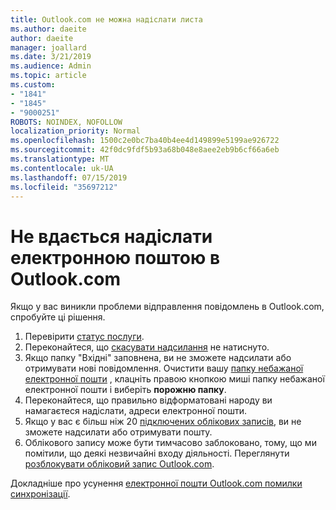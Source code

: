 ```yaml
---
title: Outlook.com не можна надіслати листа
ms.author: daeite
author: daeite
manager: joallard
ms.date: 3/21/2019
ms.audience: Admin
ms.topic: article
ms.custom:
- "1841"
- "1845"
- "9000251"
ROBOTS: NOINDEX, NOFOLLOW
localization_priority: Normal
ms.openlocfilehash: 1500c2e0bc7ba40b4ee4d149899e5199ae926722
ms.sourcegitcommit: 42f0dc9fdf5b93a68b048e8aee2eb9b6cf66a6eb
ms.translationtype: MT
ms.contentlocale: uk-UA
ms.lasthandoff: 07/15/2019
ms.locfileid: "35697212"
---
```

# <a name="cant-send-email-in-outlookcom"></a>Не вдається надіслати електронною поштою в Outlook.com

Якщо у вас виникли проблеми відправлення повідомлень в Outlook.com, спробуйте ці рішення.

1. Перевірити [статус послуги](https://go.microsoft.com/fwlink/p/?linkid=837482).
1. Переконайтеся, що [скасувати надсилання](https://outlook.live.com/mail/options/mail/messageContent/undoSend) не натиснуто.
1. Якщо папку "Вхідні" заповнена, ви не зможете надсилати або отримувати нові повідомлення. Очистити вашу [папку небажаної електронної пошти](https://outlook.live.com/mail/junkemail) , клацніть правою кнопкою миші папку небажаної електронної пошти і виберіть **порожню папку**.
1. Переконайтеся, що правильно відформатовані народу ви намагаєтеся надіслати, адреси електронної пошти.
1. Якщо у вас є більш ніж 20 [підключених облікових записів](https://outlook.live.com/mail/options/mail/accounts/connected), ви не зможете надсилати або отримувати пошту.
1. Облікового запису може бути тимчасово заблоковано, тому, що ми помітили, що деякі незвичайні входу діяльності. Переглянути [розблокувати обліковий запис Outlook.com](https://support.office.com/article/f4ad2701-d166-4d8b-8a6a-9af2a1f8a4c4?wt.mc_id=Office_Outlook_com_Alchemy).

Докладніше про усунення [електронної пошти Outlook.com помилки синхронізації](https://support.office.com/article/d39e3341-8d79-4bf1-b3c7-ded602233642?wt.mc_id=Office_Outlook_com_Alchemy).